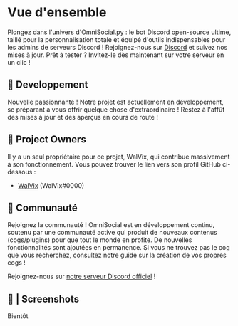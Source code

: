 # Vue d'ensemble
Plongez dans l'univers d'OmniSocial.py : le bot Discord open-source ultime, taillé pour la personnalisation totale et équipé d'outils indispensables pour les admins de serveurs Discord ! Rejoignez-nous sur [Discord]() et suivez nos mises à jour. Prêt à tester ? Invitez-le dès maintenant sur votre serveur en un clic !


## 🚧 Developpement

Nouvelle passionnante ! Notre projet est actuellement en développement, se préparant à vous offrir quelque chose d'extraordinaire ! Restez à l'affût des mises à jour et des aperçus en cours de route !

## 💼 Project Owners

Il y a un seul propriétaire pour ce projet, WalVix, qui contribue massivement à son fonctionnement. Vous pouvez trouver le lien vers son profil GitHub ci-dessous :

* [WalVix](https://github.com/WalV1x) (WalVix#0000)

## 📖 Communauté

Rejoignez la communauté ! OmniSocial est en développement continu, soutenu par une communauté active qui produit de nouveaux contenus (cogs/plugins) pour que tout le monde en profite. De nouvelles fonctionnalités sont ajoutées en permanence. Si vous ne trouvez pas le cog que vous recherchez, consultez notre guide sur la création de vos propres cogs !

Rejoignez-nous sur [notre serveur Discord officiel]() !

## 📸 | Screenshots

Bientôt
